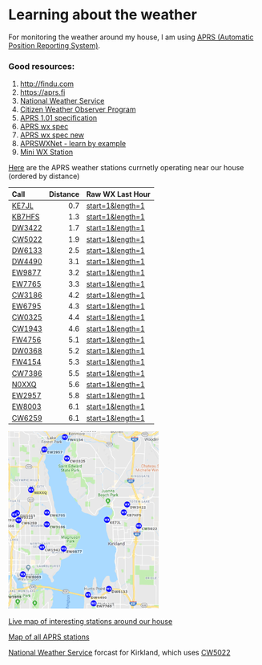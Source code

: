 # Learning about the weather 
For monitoring the weather around my house, I am using [APRS (Automatic Position Reporting System)](http://www.aprs.org/aprs.html).

### Good resources:
1. http://findu.com
2. https://aprs.fi
3. [National Weather Service](https://www.weather.gov/)
4. [Citizen Weather Observer Program](http://wxqa.com/)
5. [APRS 1.01 specification](http://www.aprs.org/doc/APRS101.PDF)
6. [APRS wx spec](http://aprs.org/aprs11/spec-wx.txt)
7. [APRS wx spec new](http://aprs.org/aprs12/weather-new.txt)
8. [APRSWXNet - learn by example](https://weather.gladstonefamily.net/aprswxnet.html)
9. [Mini WX Station](https://github.com/IU5HKU/MiniWXStation)

[Here](http://www.findu.com/cgi-bin/wxnear.cgi?zip=98033) are the APRS weather stations currnetly operating near our house (ordered by distance) 

| Call | Distance | Raw WX Last Hour |
|:------|----------:|       - |
|[KE7JL](http://www.findu.com/cgi-bin/wxpage.cgi?call=KE7JL)	  |0.7 | [start=1&length=1](http://www.findu.com/cgi-bin/rawwx.cgi?call=KE7JL&start=1&length=1)|
|[KB7HFS](http://www.findu.com/cgi-bin/wxpage.cgi?call=KB7HFS)	|1.3| [start=1&length=1](http://www.findu.com/cgi-bin/rawwx.cgi?call=KB7HFS&start=1&length=1)|
|[DW3422](http://www.findu.com/cgi-bin/wxpage.cgi?call=DW3422)	|1.7| [start=1&length=1](http://www.findu.com/cgi-bin/rawwx.cgi?call=DW3422&start=1&length=1)|
|[CW5022](http://www.findu.com/cgi-bin/wxpage.cgi?call=CW5022)	|1.9| [start=1&length=1](http://www.findu.com/cgi-bin/rawwx.cgi?call=CW5022&start=1&length=1)|
|[DW6133](http://www.findu.com/cgi-bin/wxpage.cgi?call=DW6133)	|2.5| [start=1&length=1](http://www.findu.com/cgi-bin/rawwx.cgi?call=DW6133&start=1&length=1)|
|[DW4490](http://www.findu.com/cgi-bin/wxpage.cgi?call=DW4490)	|3.1| [start=1&length=1](http://www.findu.com/cgi-bin/rawwx.cgi?call=DW4490&start=1&length=1)|
|[EW9877](http://www.findu.com/cgi-bin/wxpage.cgi?call=EW9877)	|3.2| [start=1&length=1](http://www.findu.com/cgi-bin/rawwx.cgi?call=EW9877&start=1&length=1)|
|[EW7765](http://www.findu.com/cgi-bin/wxpage.cgi?call=EW7765)	|3.3| [start=1&length=1](http://www.findu.com/cgi-bin/rawwx.cgi?call=EW7765&start=1&length=1)|
|[CW3186](http://www.findu.com/cgi-bin/wxpage.cgi?call=CW3186)	|4.2| [start=1&length=1](http://www.findu.com/cgi-bin/rawwx.cgi?call=CW3186&start=1&length=1)|
|[EW6795](http://www.findu.com/cgi-bin/wxpage.cgi?call=EW6795)	|4.3| [start=1&length=1](http://www.findu.com/cgi-bin/rawwx.cgi?call=EW6795&start=1&length=1)|
|[CW0325](http://www.findu.com/cgi-bin/wxpage.cgi?call=CW0325)	|4.4| [start=1&length=1](http://www.findu.com/cgi-bin/rawwx.cgi?call=CW0325&start=1&length=1)|
|[CW1943](http://www.findu.com/cgi-bin/wxpage.cgi?call=CW1943)	|4.6| [start=1&length=1](http://www.findu.com/cgi-bin/rawwx.cgi?call=CW1943&start=1&length=1)|
|[FW4756](http://www.findu.com/cgi-bin/wxpage.cgi?call=FW4756)	|5.1| [start=1&length=1](http://www.findu.com/cgi-bin/rawwx.cgi?call=FW4756&start=1&length=1)|
|[DW0368](http://www.findu.com/cgi-bin/wxpage.cgi?call=DW0368)	|5.2| [start=1&length=1](http://www.findu.com/cgi-bin/rawwx.cgi?call=DW0368&start=1&length=1)|
|[FW4154](http://www.findu.com/cgi-bin/wxpage.cgi?call=FW4154)	|5.3| [start=1&length=1](http://www.findu.com/cgi-bin/rawwx.cgi?call=FW4154&start=1&length=1)|
|[CW7386](http://www.findu.com/cgi-bin/wxpage.cgi?call=CW7386)	|5.5| [start=1&length=1](http://www.findu.com/cgi-bin/rawwx.cgi?call=CW7386&start=1&length=1)|
|[N0XXQ](http://www.findu.com/cgi-bin/wxpage.cgi?call=N0XXQ)	  |5.6| [start=1&length=1](http://www.findu.com/cgi-bin/rawwx.cgi?call=N0XXQ&start=1&length=1)|
|[EW2957](http://www.findu.com/cgi-bin/wxpage.cgi?call=EW2957)	|5.8| [start=1&length=1](http://www.findu.com/cgi-bin/rawwx.cgi?call=EW2957&start=1&length=1)|
|[EW8003](http://www.findu.com/cgi-bin/wxpage.cgi?call=EW8003)	|6.1| [start=1&length=1](http://www.findu.com/cgi-bin/rawwx.cgi?call=EW8003&start=1&length=1)|
|[CW6259](http://www.findu.com/cgi-bin/wxpage.cgi?call=CW6259)	|6.1| [start=1&length=1](http://www.findu.com/cgi-bin/rawwx.cgi?call=CW6259&start=1&length=1)|

<img src="public/images/wxStationMap.png" width="300px">

[Live map of interesting stations around our house](https://www.aprsdirect.com/center/47.63437,-122.14585/zoom/12/time/60)

[Map of all APRS stations](https://aprs.fi/#!lat=47.684013&lng=-122.212113)




[National Weather Service](https://forecast.weather.gov/MapClick.php?lat=47.67341030000006&lon=-122.20023339999995) forcast for Kirkland, which uses [CW5022](http://www.findu.com/cgi-bin/wxpage.cgi?call=CW5022)	